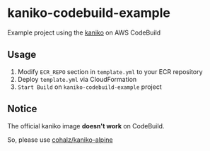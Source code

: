 # kaniko-codebuild-example

Example project using the [kaniko](https://github.com/GoogleContainerTools/kaniko) on AWS CodeBuild

## Usage

1. Modify `ECR_REPO` section in `template.yml` to your ECR repository
2. Deploy `template.yml` via CloudFormation
3. `Start Build` on `kaniko-codebuild-example` project

## Notice

The official kaniko image **doesn't work** on CodeBuild.

So, please use [cohalz/kaniko-alpine](https://hub.docker.com/r/cohalz/kaniko-alpine)
